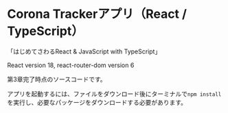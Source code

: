 # Corona Trackerアプリ（React / TypeScript）
「はじめてさわるReact & JavaScript with TypeScript」

React version 18, react-router-dom version 6

第3章完了時点のソースコードです。

アプリを起動するには、ファイルをダウンロード後にターミナルで`npm install`を実行し、必要なパッケージをダウンロードする必要があります。
